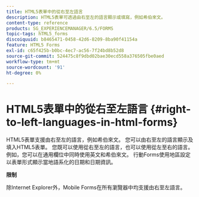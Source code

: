 ```yaml
---
title: HTML5表單中的從右至左語言
description: HTML5表單可透過由右至左的語言顯示或填寫，例如希伯來文。
content-type: reference
products: SG_EXPERIENCEMANAGER/6.5/FORMS
topic-tags: hTML5_forms
discoiquuid: b8465471-0458-42d6-8209-8ba90f41154a
feature: HTML5 Forms
exl-id: c65f425b-b0bc-4ec7-ac56-7f24bd8b52d8
source-git-commit: 524475c8f9dbd02bae30ecd558a376505fbe0aed
workflow-type: tm+mt
source-wordcount: '91'
ht-degree: 0%

---
```


# HTML5表單中的從右至左語言 {#right-to-left-languages-in-html-forms}

HTML5表單支援由右至左的語言，例如希伯來文。 您可以由右至左的語言顯示及填入HTML5表單。 您既可以使用從右至左的語言，也可以使用從左至右的語言。 例如，您可以在通用欄位中同時使用英文和希伯來文。 行動Forms使用地區設定以表單形式顯示當地語系化的日期和日期資訊。

**限制**

除Internet Explorer外，Mobile Forms在所有瀏覽器中均支援由右至左語言。

